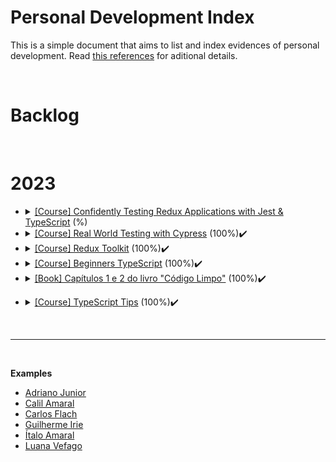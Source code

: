 # Personal Development Index

This is a simple document that aims to list and index evidences of personal development. Read [this references](./docs/references.md) for aditional details.

</br>

<h1>Backlog</h1>
<ul>
</ul>

</br>

<h1>2023</h1>
<ul>

  <li>
    <details> 
    <summary>
      <a href="https://egghead.io/courses/confidently-testing-redux-applications-with-jest-typescript-16e17d9b"> [Course] Confidently Testing Redux Applications with Jest & TypeScript</a> (%)
    </summary>
    <ul>
        <li>
          Started: 
        </li>
        <li>
          Finished:
        </li>
      </ul>
    </details>
  </li>
  <li>
    <details> 
    <summary>
      <a href="https://learn.cypress.io/"> [Course] Real World Testing with Cypress</a> (100%)✔️
    </summary>
    <ul>
        <li>
          Started: 03/08/2023 
        </li>
        <li>
          Finished: 07/08/2023
        </li>
      </ul>
    </details>
  </li>
  <li>
    <details> 
    <summary>
      <a href="https://egghead.io/courses/modern-redux-with-redux-toolkit-rtk-and-typescript-64f243c8"> [Course] Redux Toolkit</a> (100%)✔️
    </summary>
    <ul>
        <li>
          Started: 2023-03-15
        </li>
        <li>
          Finished: 2023-03-17
        </li>
      </ul>
    </details>
  </li>
      <li>
    <details> 
    <summary>
      <a href="https://www.totaltypescript.com/tutorials/beginners-typescript">[Course] Beginners TypeScript</a> (100%)✔️
    </summary>
    <ul>
        <li>
          Started: 2023-04-10
        </li>
        <li>
          Finished:2023-05-01
        </li>
      </ul>
    </details>
  </li>
    <li>
    <details> 
    <summary>
      <a href="https://github.com/free-educa/books/blob/main/books/Codigo%20Limpo%20-%20Completo%20PT.pdf">[Book] Capítulos 1 e 2 do livro "Código Limpo"</a> (100%)✔️
    </summary>
    <ul>
        <li>
          Started: 2023-05-03
        </li>
        <li>
          Finished:2023-05-05 
        </li>
      </ul>
    </details>
  </li>
  </ul>
  <ul>
    <li>
    <details> 
    <summary>
      <a href="https://www.totaltypescript.com/tips">[Course] TypeScript Tips</a> (100%)✔️
    </summary>
    <ul>
        <li>
          Started:2023-06-01 
        </li>
        <li>
          Finished:2023-06-14
        </li>
      </ul>
    </details>
  </li>
</ul>
</br>

<hr/>

</br>

<strong>Examples</strong>

- [Adriano Junior](https://github.com/adrianodev97/personal-development-index)
- [Calil Amaral](https://github.com/amaralc/courses-and-bootcamps)
- [Carlos Flach](https://github.com/carlosaflach/personal-development-index)
- [Guilherme Irie](https://github.com/GuilhermeIrie/personal-development-evolution)
- [Ítalo Amaral](https://github.com/ItaloRAmaral/personal-development-index)
- [Luana Vefago](https://github.com/luanavfg/personal-development-index)
